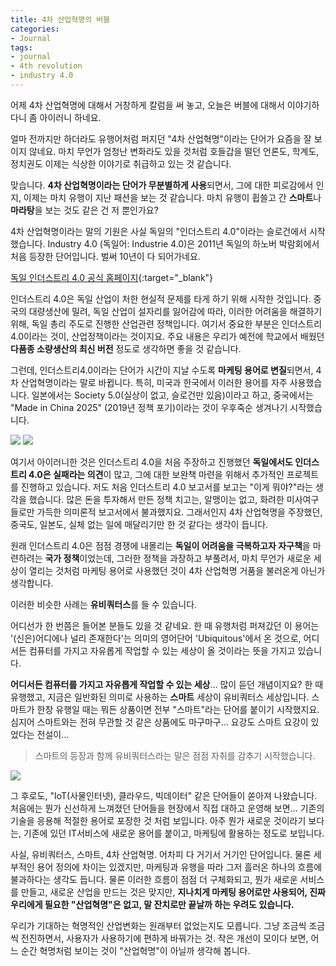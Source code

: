 ```yaml
---
title: 4차 산업혁명의 버블
categories:
- Journal
tags:
- journal
- 4th revolution
- industry 4.0
---
```


어제 4차 산업혁명에 대해서 거창하게 칼럼을 써 놓고, 오늘은 버블에 대해서 이야기하다니 좀 아이러니 하네요.

얼마 전까지만 하더라도 유행어처럼 퍼지던 "4차 산업혁명"이라는 단어가 요즘을 잘 보이지 않네요. 마치 무언가 엄청난 변화라도 있을 것처럼 호들갑을 떨던 언론도, 학계도, 정치권도 이제는 식상한 이야기로 취급하고 있는 것 같습니다.

맞습니다. **4차 산업혁명이라는 단어가 무분별하게 사용**되면서, 그에 대한 피로감에서 인지, 이제는 마치 유행이 지난 패션을 보는 것 같습니다. 마치 유행이 휩쓸고 간 **스마트**나 **마라탕**을 보는 것도 같은 건 저 뿐인가요?

4차 산업혁명이라는 말의 기원은 사실 독일의 "인더스트리 4.0"이라는 슬로건에서 시작했습니다. Industry 4.0 (독일어: Industrie 4.0)은 2011년 독일의 하노버 박람회에서 처음 등장한 단어입니다. 벌써 10년이 다 되어가네요.

[독일 인더스트리 4.0 공식 홈페이지](https://www.plattform-i40.de/PI40/Navigation/DE/Home/home.html){:target="_blank"}

인더스트리 4.0은 독일 산업이 처한 현실적 문제를 타게 하기 위해 시작한 것입니다. 중국의 대량생산에 밀려, 독일 산업이 설자리를 잃어감에 따라, 이러한 어려움을 해결하기 위해, 독일 총리 주도로 진행한 산업관련 정책입니다. 여기서 중요한 부분은 인더스트리 4.0이라는 것이, 산업정책이라는 것이지요. 주요 내용은 우리가 예전에 학교에서 배웠던 **다품종 소량생산의 최신 버전** 정도로 생각하면 좋을 것 같습니다.

그런데, 인더스트리4.0이라는 단어가 시간이 지날 수도록 **마케팅 용어로 변질**되면서, 4차 산업혁명이라는 말로 바뀝니다. 특히, 미국과 한국에서 이러한 용어를 자주 사용했습니다. 일본에서는 Society 5.0(실상이 없고, 슬로건만 있음)이라고 하고, 중국에서는 "Made in China 2025" (2019년 정책 포기)이라는 것이 우후죽순 생겨나기 시작했습니다.

![](https://40uu5c99f3a2ja7s7miveqgqu-wpengine.netdna-ssl.com/wp-content/uploads/2017/03/The-evolutionary-aspect-of-the-Society-5.0-concept-as-introduced-in-the-5th-Science-and-Technology-Basic-Plan-of-Japan-source-Keidanren-paper.gif)
![](https://lh3.googleusercontent.com/proxy/hxCBD1-OtUGhGMJdb3_Z_UdFkOtuOZ_APIbaG6kZKyn2b2_UovVL-eUTd70I5DfsQ4LnfJt1dNipNB-E5_sMCv8GQs-ArViejppe5yK7Ahfk0XISO7b5IVIrdgh-1jiJjLDRxu8jGg)


여기서 아이러니한 것은 인더스트리 4.0을 처음 주장하고 진행했던 **독일에서도 인더스트리 4.0은 실패라는 의견**이 많고, 그에 대한 보완책 마련을 위해서 추가적인 프로젝트를 진행하고 있습니다. 저도 처음 인더스트리 4.0 보고서를 보고는 "이게 뭐야?"라는 생각을 했습니다. 많은 돈을 투자해서 만든 정책 치고는, 알맹이는 없고, 화려한 미사여구들로만 가득한 의미론적 보고서에서 불과했지요. 그래서인지 4차 산업혁명을 주장했던, 중국도, 일본도, 실체 없는 일에 매달리기만 한 것 같다는 생각이 듭니다.

원래 인더스트리 4.0은 점점 경쟁에 내몰리는 **독일이 어려움을 극복하고자 자구책**을 마련하려는 **국가 정책**이었는데, 그러한 정책을 과장하고 부풀려서, 마치 무언가 새로운 세상이 열리는 것처럼 마케팅 용어로 사용했던 것이 4차 산업혁명 거품을 불러온게 아닌가 생각합니다.

이러한 비슷한 사례는 **유비쿼터스**를 들 수 있습니다.

어디선가 한 번쯤은 들어본 분들도 있을 것 같네요. 한 때 유행처럼 퍼져갔던 이 용어는 '(신은)어디에나 널리 존재한다'는 의미의 영어단어 'Ubiquitous'에서 온 것으로, 어디서든 컴퓨터를 가지고 자유롭게 작업할 수 있는 세상이 올 것이라는 뜻을 가지고 있습니다.

**어디서든 컴퓨터를 가지고 자유롭게 작업할 수 있는 세상**... 많이 듣던 개념이지요? 한 때 유행했고, 지금은 일반화된 의미로 사용하는 **스마트** 세상이 유비쿼터스 세상입니다. 스마트가 한창 유행일 때는 뭐든 상품이면 전부 "스마트"라는 단어를 붙이기 시작했지요. 심지어 스마트와는 전혀 무관할 것 같은 상품에도 마구마구... 요강도 스마트 요강이 있었다는 전설이...


>스마트의 등장과 함께 유비쿼터스라는 말은 점점 자취를 감추기 시작했습니다.

![](https://img1.daumcdn.net/thumb/R800x0/?scode=mtistory2&fname=https%3A%2F%2Ft1.daumcdn.net%2Fcfile%2Ftistory%2F0223204751868F2427)

그 후로도, "IoT(사물인터넷), 클라우드, 빅데이터" 같은 단어들이 쏟아져 나왔습니다. 처음에는 뭔가 신선하게 느껴졌던 단어들을 현장에서 직접 대하고 운영해 보면... 기존의 기술을 응용해 적절한 용어로 포장한 것 처럼 보입니다. 아주 뭔가 새로운 것이라기 보다는, 기존에 있던 IT서비스에 새로운 용어를 붙이고, 마케팅에 활용하는 정도로 보입니다.

사실, 유비쿼터스, 스마트, 4차 산업혁명. 어차피 다 거기서 거기인 단어입니다. 물론 세부적인 용어 정의에 차이는 있겠지만, 마케팅과 유행을 따라 그저 흘러온 하나의 흐름에 불과하다는 생각도 듭니다. 물론 이러한 흐름이 점점 더 구체화되고, 뭔가 새로운 서비스를 만들고, 새로운 산업을 만드는 것은 맞지만, **지나치게 마케팅 용어로만 사용되어, 진짜 우리에게 필요한 "산업혁명"은 없고, 말 잔치로만 끝날까 하는 우려도 있습니다.**

우리가 기대하는 혁명적인 산업변화는 원래부터 없었는지도 모릅니다. 그냥 조금씩 조금씩 전진하면서, 사용자가 사용하기에 편하게 바꿔가는 것. 작은 개선이 모이다 보면, 어느 순간 혁명처럼 보이는 것이 "산업혁명"이 아닐까 생각해 봅니다.
